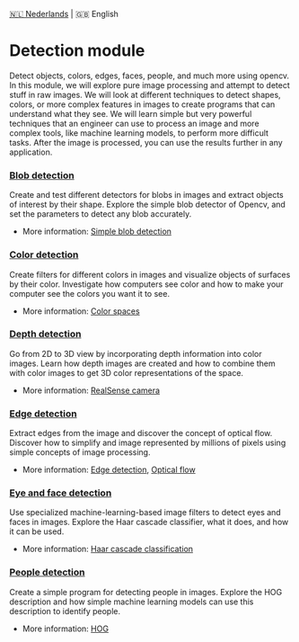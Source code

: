 [🇳🇱 Nederlands](./README.md) | 🇬🇧 English

# Detection module

Detect objects, colors, edges, faces, people, and much more using opencv. 
In this module, we will explore pure image processing and attempt to detect stuff in raw images. 
We will look at different techniques to detect shapes, colors, or more complex features in images to create programs that can understand what they see. 
We will learn simple but very powerful techniques that an engineer can use to process an image and more complex tools, like machine learning models, to perform more difficult tasks. 
After the image is processed, you can use the results further in any application.

### [Blob detection](https://github.com/vubir-projectEIT/Image_Processing/edit/main/Detection/Blob)

Create and test different detectors for blobs in images and extract objects of interest by their shape.
Explore the simple blob detector of Opencv, and set the parameters to detect any blob accurately. 

- More information: [Simple blob detection](https://learnopencv.com/blob-detection-using-opencv-python-c/)

### [Color detection](https://github.com/vubir-projectEIT/Image_Processing/edit/main/Detection/Colour)

Create filters for different colors in images and visualize objects of surfaces by their color.
Investigate how computers see color and how to make your computer see the colors you want it to see. 

- More information: [Color spaces](https://learnopencv.com/color-spaces-in-opencv-cpp-python/)

### [Depth detection](https://github.com/vubir-projectEIT/Image_Processing/edit/main/Detection/Depth)

Go from 2D to 3D view by incorporating depth information into color images. 
Learn how depth images are created and how to combine them with color images to get 3D color representations of the space.

- More information: [RealSense camera](https://github.com/IntelRealSense/librealsense/blob/jupyter/notebooks/distance_to_object.ipynb)

### [Edge detection](https://github.com/vubir-projectEIT/Image_Processing/edit/main/Detection/Edge)

Extract edges from the image and discover the concept of optical flow.
Discover how to simplify and image represented by millions of pixels using simple concepts of image processing.

- More information: [Edge detection](https://learnopencv.com/edge-detection-using-opencv/#canny-edge), [Optical flow](https://docs.opencv.org/3.4/d4/dee/tutorial_optical_flow.html)

### [Eye and face detection](https://github.com/vubir-projectEIT/Image_Processing/edit/main/Detection/Eye_and_face)

Use specialized machine-learning-based image filters to detect eyes and faces in images.
Explore the Haar cascade classifier, what it does, and how it can be used.

- More information: [Haar cascade classification](https://docs.opencv.org/3.4/db/d28/tutorial_cascade_classifier.html)

### [People detection](https://github.com/vubir-projectEIT/Image_Processing/edit/main/Detection/People)

Create a simple program for detecting people in images. 
Explore the HOG description and how simple machine learning models can use this description to identify people.

- More information: [HOG](https://www.thepythoncode.com/article/hog-feature-extraction-in-python#:~:text=The%20Histogram%20of%20Oriented%20Gradients,image%20or%20region%20of%20interest.)
